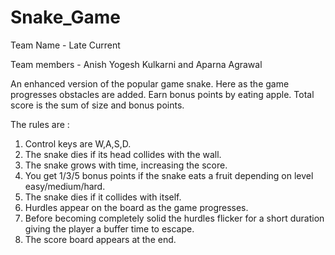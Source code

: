 # Snake_Game
Team Name - Late Current 

Team members - Anish Yogesh Kulkarni and Aparna Agrawal

An enhanced version of the popular game snake. 
Here as the game progresses obstacles are added. 
Earn bonus points by eating apple. 
Total score is the sum of size and bonus points.

The rules are : 
1)	Control keys are W,A,S,D.
2)	The snake dies if its head collides with the wall.
3)	The snake grows with time, increasing the score.
4)	You get 1/3/5 bonus points if the snake eats a fruit depending on level easy/medium/hard.
5)	The snake dies if it collides with itself.
6)	Hurdles appear on the board as the game progresses.
7)	Before becoming completely solid the hurdles flicker for a short duration giving the player a buffer time to escape. 
8)	The score board appears at the end.
